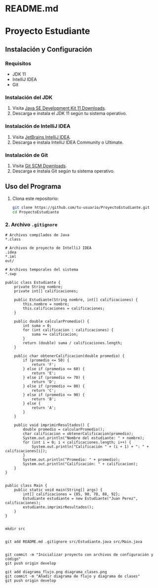 # README.md
# Proyecto Estudiante

## Instalación y Configuración

### Requisitos
- JDK 11
- IntelliJ IDEA
- Git

### Instalación del JDK
1. Visita [Java SE Development Kit 11 Downloads](https://www.oracle.com/java/technologies/javase-jdk11-downloads.html).
2. Descarga e instala el JDK 11 según tu sistema operativo.

### Instalación de IntelliJ IDEA
1. Visita [JetBrains IntelliJ IDEA](https://www.jetbrains.com/idea/download/).
2. Descarga e instala IntelliJ IDEA Community o Ultimate.

### Instalación de Git
1. Visita [Git SCM Downloads](https://git-scm.com/).
2. Descarga e instala Git según tu sistema operativo.

## Uso del Programa

1. Clona este repositorio:
   ```bash
   git clone https://github.com/tu-usuario/ProyectoEstudiante.git
   cd ProyectoEstudiante


### 2. Archivo `.gitignore`

```plaintext
# Archivos compilados de Java
*.class

# Archivos de proyecto de IntelliJ IDEA
.idea
*.iml
out/

# Archivos temporales del sistema
*.swp

public class Estudiante {
    private String nombre;
    private int[] calificaciones;

    public Estudiante(String nombre, int[] calificaciones) {
        this.nombre = nombre;
        this.calificaciones = calificaciones;
    }

    public double calcularPromedio() {
        int suma = 0;
        for (int calificacion : calificaciones) {
            suma += calificacion;
        }
        return (double) suma / calificaciones.length;
    }

    public char obtenerCalificacion(double promedio) {
        if (promedio <= 50) {
            return 'F';
        } else if (promedio <= 60) {
            return 'E';
        } else if (promedio <= 70) {
            return 'D';
        } else if (promedio <= 80) {
            return 'C';
        } else if (promedio <= 90) {
            return 'B';
        } else {
            return 'A';
        }
    }

    public void imprimirResultados() {
        double promedio = calcularPromedio();
        char calificacion = obtenerCalificacion(promedio);
        System.out.println("Nombre del estudiante: " + nombre);
        for (int i = 0; i < calificaciones.length; i++) {
            System.out.println("Calificación " + (i + 1) + ": " + calificaciones[i]);
        }
        System.out.println("Promedio: " + promedio);
        System.out.println("Calificación: " + calificacion);
    }
}


public class Main {
    public static void main(String[] args) {
        int[] calificaciones = {85, 90, 78, 88, 92};
        Estudiante estudiante = new Estudiante("Juan Perez", calificaciones);
        estudiante.imprimirResultados();
    }
}


mkdir src


git add README.md .gitignore src/Estudiante.java src/Main.java


git commit -m "Inicializar proyecto con archivos de configuración y código"
git push origin develop

git add diagrama_flujo.png diagrama_clases.png
git commit -m "Añadir diagrama de flujo y diagrama de clases"
git push origin develop

